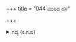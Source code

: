 +++
title = "044 ಮುರಿದ ದಳ"

+++

<details><summary>ಗದ್ಯ (ಕ.ಗ.ಪ) </summary>

44. ಚೆಲ್ಲಾಪಿಲ್ಲಿಯಾದ ಸೇನೆ ಮತ್ತೆ ಒಟ್ಟುಗೂಡಿ ಮುಂಭಾಗಕ್ಕೆ ನುಗ್ಗಿತು. ಕೌರವನ ಸಹೋದರರು ಚಿತ್ರಸೇನನೆಲ್ಲಿದ್ದಾನೆಂದು ತೋರಿಸು, ಯುದ್ಧದಲ್ಲಿ ಒಮ್ಮೆ ಜಯವಾಗುವುದು, ಮತ್ತೊಮ್ಮೆ ಸೋಲಾಗುವುದು. ಇದರಲ್ಲಿ ತಪ್ಪೇನು? ಕರ್ಣನನ್ನು ಸೋಲಿಸಿದ ಪರಾಕ್ರಮವನ್ನು ನಮ್ಮಲ್ಲಿ ತೋರು ಎನ್ನುತ್ತಾ ಶತ್ರುಸೇನೆಯ ಮೇಲೆ ಬಿದ್ದರು.
</details>
